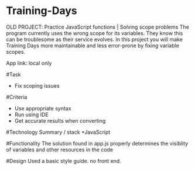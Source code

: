 # Training-Days
OLD PROJECT:  Practice JavaScript functions | Solving scope problems
The program currently uses the wrong scope for its variables. They know this can be troublesome as their service evolves. In this project you will make Training Days more maintainable and less error-prone by fixing variable scopes.

App link: local only

#Task
+ Fix scoping issues

#Criteria
+ Use appropriate syntax
+ Run using IDE
+ Get accurate results when converting

#Technology Summary / stack
+JavaScript

#Functionality
The solution found in app.js properly determines the visiblity of variables and other resources in the code

#Design
Used a basic style guide. no front end.
